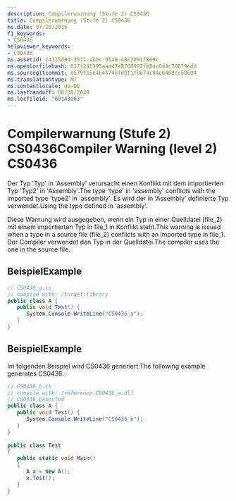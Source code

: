 ```yaml
---
description: Compilerwarnung (Stufe 2) CS0436
title: Compilerwarnung (Stufe 2) CS0436
ms.date: 07/20/2015
f1_keywords:
- CS0436
helpviewer_keywords:
- CS0436
ms.assetid: c4135d9d-3511-4bbc-9540-48c2091f869c
ms.openlocfilehash: 837f245395aaa47e8708992fb8dc0d4c79879edd
ms.sourcegitcommit: d579fb5e4b46745fd0f1f8874c94c6469ce58604
ms.translationtype: MT
ms.contentlocale: de-DE
ms.lasthandoff: 08/30/2020
ms.locfileid: "89143063"
---
```

# <a name="compiler-warning-level-2-cs0436"></a><span data-ttu-id="e503f-103">Compilerwarnung (Stufe 2) CS0436</span><span class="sxs-lookup"><span data-stu-id="e503f-103">Compiler Warning (level 2) CS0436</span></span>
<span data-ttu-id="e503f-104">Der Typ 'Typ' in 'Assembly' verursacht einen Konflikt mit dem importierten Typ 'Typ2' in 'Assembly'.</span><span class="sxs-lookup"><span data-stu-id="e503f-104">The type 'type' in 'assembly' conflicts with the imported type 'type2' in 'assembly'.</span></span> <span data-ttu-id="e503f-105">Es wird der in 'Assembly' definierte Typ verwendet.</span><span class="sxs-lookup"><span data-stu-id="e503f-105">Using the type defined in 'assembly'.</span></span>  
  
 <span data-ttu-id="e503f-106">Diese Warnung wird ausgegeben, wenn ein Typ in einer Quelldatei (file_2) mit einem importierten Typ in file_1 in Konflikt steht.</span><span class="sxs-lookup"><span data-stu-id="e503f-106">This warning is issued when a type in a source file (file_2) conflicts with an imported type in file_1.</span></span> <span data-ttu-id="e503f-107">Der Compiler verwendet den Typ in der Quelldatei.</span><span class="sxs-lookup"><span data-stu-id="e503f-107">The compiler uses the one in the source file.</span></span>  
  
## <a name="example"></a><span data-ttu-id="e503f-108">Beispiel</span><span class="sxs-lookup"><span data-stu-id="e503f-108">Example</span></span>  
  
```csharp  
// CS0436_a.cs  
// compile with: /target:library  
public class A {  
   public void Test() {  
      System.Console.WriteLine("CS0436_a");  
   }  
}  
```  
  
## <a name="example"></a><span data-ttu-id="e503f-109">Beispiel</span><span class="sxs-lookup"><span data-stu-id="e503f-109">Example</span></span>  
 <span data-ttu-id="e503f-110">Im folgenden Beispiel wird CS0436 generiert:</span><span class="sxs-lookup"><span data-stu-id="e503f-110">The following example generates CS0436.</span></span>  
  
```csharp  
// CS0436_b.cs  
// compile with: /reference:CS0436_a.dll  
// CS0436 expected  
public class A {
   public void Test() {  
      System.Console.WriteLine("CS0436_b");  
   }  
}  
  
public class Test
{  
   public static void Main()
   {  
      A x = new A();  
      x.Test();  
   }  
}  
```
